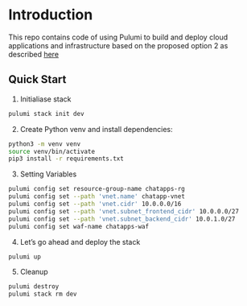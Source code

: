 # Introduction 

This repo contains code of using Pulumi to build and deploy cloud applications and infrastructure based on the proposed option 2 as described [here](../PROPOSAL.md) 

## Quick Start

1. Initialiase stack
```sh
pulumi stack init dev
```

2. Create Python venv and install dependencies:
```sh
python3 -m venv venv
source venv/bin/activate
pip3 install -r requirements.txt
```

3. Setting Variables

```sh
pulumi config set resource-group-name chatapps-rg
pulumi config set --path 'vnet.name' chatapp-vnet
pulumi config set --path 'vnet.cidr' 10.0.0.0/16
pulumi config set --path 'vnet.subnet_frontend_cidr' 10.0.0.0/27
pulumi config set --path 'vnet.subnet_backend_cidr' 10.0.1.0/27
pulumi config set waf-name chatapps-waf
```

4. Let’s go ahead and deploy the stack
```sh
pulumi up
```

5. Cleanup
```sh
pulumi destroy
pulumi stack rm dev
```